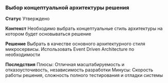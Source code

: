 ### Выбор концептуальной архитектуры решения

**Статус**
Утверждено

**Контекст**
Необходимо выбрать концептуальные стиль архитектуры на котором будет основываться решение

**Решение**
Выбрать в качестве основного архитектурного стиля микросервисы. Использовать Event Driven Architecture по необходимости

**Последствия**
Плюсы: Отличная масштабируемость и отказоусточивость, независимость разработки
Минусы: Скорость работы решения, сложность полного тестирования и отладки системы